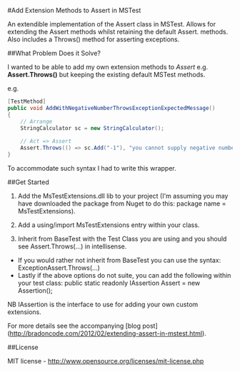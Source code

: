 #Add Extension Methods to Assert in MSTest

An extendible implementation of the Assert class in MSTest. Allows for extending the Assert methods whilst retaining the default Assert. methods. Also includes a Throws() method for asserting exceptions.

##What Problem Does it Solve?

I wanted to be able to add my own extension methods to *Assert* e.g. **Assert.Throws()** but keeping the existing default MSTest methods. 

e.g.

```csharp
[TestMethod]
public void AddWithNegativeNumberThrowsExceptionExpectedMessage()
{
    // Arrange
    StringCalculator sc = new StringCalculator();
  
    // Act => Assert
    Assert.Throws(() => sc.Add("-1"), "you cannot supply negative numbers.");
}
```

To accommodate such syntax I had to write this wrapper.

##Get Started

1. Add the MsTestExtensions.dll lib to your project (I'm assuming you may have downloaded the package from Nuget to do this: package name = MsTestExtensions).

2. Add a using/import MsTestExtensions entry within your class.

3. Inherit from BaseTest with the Test Class you are using and you should see Assert.Throws(...) in intellisense.
  * If you would rather not inherit from BaseTest you can use the syntax: ExceptionAssert.Throws(...)
  * Lastly if the above options do not suite, you can add the following within your test class: public static readonly IAssertion Assert = new Assertion();


NB IAssertion is the interface to use for adding your own custom extensions.

For more details see the accompanying [blog post] (http://bradoncode.com/2012/02/extending-assert-in-mstest.html).

##License

MIT license - http://www.opensource.org/licenses/mit-license.php
